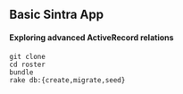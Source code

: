 ## Basic Sintra App 
#### Exploring advanced ActiveRecord relations

```
git clone 
cd roster
bundle
rake db:{create,migrate,seed}
```
